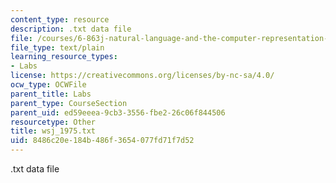 ```yaml
---
content_type: resource
description: .txt data file
file: /courses/6-863j-natural-language-and-the-computer-representation-of-knowledge-spring-2003/8486c20e184b486f3654077fd71f7d52_wsj_1975.txt
file_type: text/plain
learning_resource_types:
- Labs
license: https://creativecommons.org/licenses/by-nc-sa/4.0/
ocw_type: OCWFile
parent_title: Labs
parent_type: CourseSection
parent_uid: ed59eeea-9cb3-3556-fbe2-26c06f844506
resourcetype: Other
title: wsj_1975.txt
uid: 8486c20e-184b-486f-3654-077fd71f7d52
---
```

.txt data file
